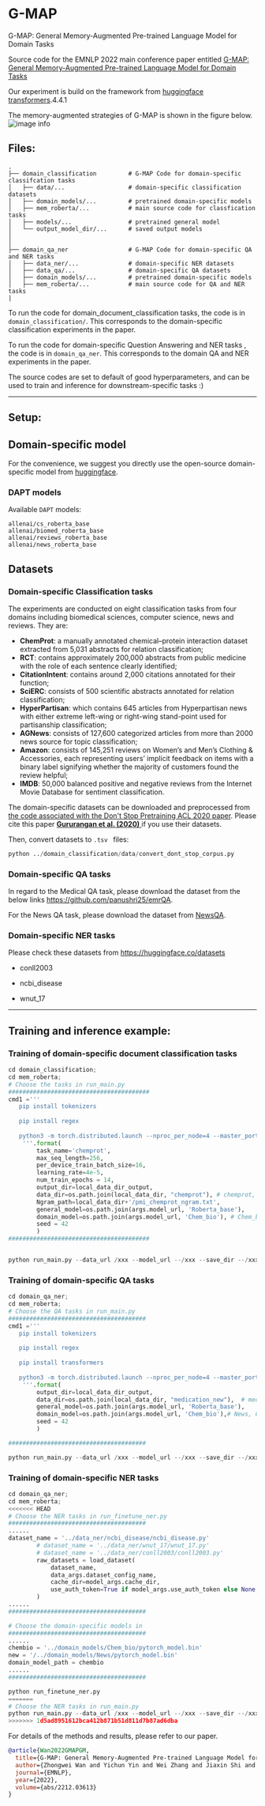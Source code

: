 # G-MAP

G-MAP: General Memory-Augmented Pre-trained Language Model for Domain Tasks



Source code for the EMNLP 2022 main conference paper entitled [G-MAP: General Memory-Augmented Pre-trained Language Model for Domain Tasks](https://arxiv.org/pdf/2212.03613.pdf)

Our experiment is build on the framework from [huggingface transformers](https://github.com/huggingface/transformers).4.4.1

The memory-augmented strategies of G-MAP is shown in the figure below. ![image info](./G-MAP.png)


## Files:
    .
    ├── domain_classification         # G-MAP Code for domain-specific classifcation tasks
    │   ├── data/...                  # domain-specific classification datasets
    │   ├── domain_models/...         # pretrained domain-specific models
    │   ├── mem_roberta/...           # main source code for classfication tasks
    │   ├── models/...                # pretrained general model
    │   └── output_model_dir/...      # saved output models 
    │          
    │
    ├── domain_qa_ner                 # G-MAP Code for domain-specific QA and NER tasks
    │   ├── data_ner/...              # domain-specific NER datasets
    │   ├── data_qa/...               # domain-specific QA datasets
    │   ├── domain_models/...         # pretrained domain-specific models    
    │   ├── mem_roberta/...           # main source code for QA and NER tasks
    |


To run the code for domain_document_classification tasks, the code is in ``domain_classification/``. This corresponds to the domain-specific classification experiments in the paper. 

To run the code for domain-specific Question Answering and NER tasks ,  the code is in ``domain_qa_ner``. This corresponds to the domain QA and NER experiments in the paper. 

The source codes are set to default of good hyperparameters, and can be used to train and inference for downstream-specific tasks :) 

-----------------------------------------------------
## Setup:

## Domain-specific model
For the convenience, we suggest you directly use the open-source domain-specific model from  [huggingface](https://huggingface.co/allenai).

### DAPT models

Available `DAPT` models:

```
allenai/cs_roberta_base
allenai/biomed_roberta_base
allenai/reviews_roberta_base
allenai/news_roberta_base
```

## Datasets

### Domain-specific Classification tasks

The experiments are conducted on eight classification tasks from four domains including biomedical sciences, computer science, news and reviews. They are: 
* **ChemProt**: a manually annotated chemical–protein interaction dataset extracted from 5,031 abstracts for relation classification;
* **RCT**: contains approximately 200,000 abstracts from public medicine with the role of each sentence clearly identified;
* **CitationIntent**: contains around 2,000 citations annotated for their function;
* **SciERC**: consists of 500 scientific abstracts annotated for relation classification; 
* **HyperPartisan**: which contains 645 articles from Hyperpartisan news with either extreme left-wing or right-wing stand-point used for partisanship classification;
* **AGNews**: consists of 127,600 categorized articles from more than 2000 news source for topic classification;
* **Amazon**:  consists of 145,251 reviews on Women’s and Men’s Clothing & Accessories, each representing users’ implicit feedback on items with a binary label signifying whether the majority of customers found the review helpful; 
* **IMDB**:  50,000 balanced positive and negative reviews from the Internet Movie Database for sentiment classification.

The domain-specific datasets can be downloaded and preprocessed from [the code associated with the Don't Stop Pretraining ACL 2020 paper](https://github.com/allenai/dont-stop-pretraining). Please cite this paper [**Gururangan et al. (2020)** ](https://arxiv.org/abs/2004.10964) if you use their datasets.

Then, convert datasets to `.tsv ` files:

```python
python ../domain_classification/data/convert_dont_stop_corpus.py
```



### Domain-specific QA tasks

In regard to the Medical QA task, please download the dataset from the below links https://github.com/panushri25/emrQA.

For the News QA task, please download the dataset from [NewsQA](https://drive.google.com/file/d/1TZCOm6lGKaz4fm_QaCrZladN-7YJkjt2/view?usp=sharing).

### Domain-specific NER tasks

Please check these datasets from https://huggingface.co/datasets

- conll2003

- ncbi_disease

- wnut_17

-----------------------------------------------------
## Training and inference example:

### Training of domain-specific document classification tasks

```python
cd domain_classification;
cd mem_roberta;
# Choose the tasks in run_main.py
########################################
cmd1 ='''
   pip install tokenizers
   
   pip install regex
   
   python3 -m torch.distributed.launch --nproc_per_node=4 --master_port 9588 mem_roberta/run_finetune.py --task_name {task_name} --max_seq_length {max_seq_length} --per_device_train_batch_size {per_device_train_batch_size} --learning_rate {learning_rate} --num_train_epochs {num_train_epochs} --output_dir {output_dir} --data_dir {data_dir} --Ngram_path {Ngram_path} --general_model {general_model} --domain_model {domain_model} --seed {seed}  
    '''.format(
        task_name='chemprot',
        max_seq_length=256,
        per_device_train_batch_size=16,
        learning_rate=4e-5,
        num_train_epochs = 14,
        output_dir=local_data_dir_output,
        data_dir=os.path.join(local_data_dir, "chemprot"), # chemprot, citation_intent, ag, amazon
        Ngram_path=local_data_dir+'/pmi_chemprot_ngram.txt',
        general_model=os.path.join(args.model_url, 'Roberta_base'),
        domain_model=os.path.join(args.model_url, 'Chem_bio'), # Chem_bio, CS, News, Reviews
        seed = 42
        )
########################################


python run_main.py --data_url /xxx --model_url --/xxx --save_dir --/xxx
```

### Training of domain-specific QA tasks

```python
cd domain_qa_ner;
cd mem_roberta;
# Choose the QA tasks in run_main.py
#######################################
cmd1 ='''
   pip install tokenizers
   
   pip install regex
   
   pip install transformers
   
   python3 -m torch.distributed.launch --nproc_per_node=4 --master_port 9585 mem_roberta/run_finetune_qa_medication.py  --output_dir {output_dir} --data_url {data_dir} --general_model {general_model} --domain_model {domain_model} --seed {seed}  
    '''.format(
        output_dir=local_data_dir_output,
        data_dir=os.path.join(local_data_dir, "medication_new"),  # medicationQA, NewsQA
        general_model=os.path.join(args.model_url, 'Roberta_base'),
        domain_model=os.path.join(args.model_url, 'Chem_bio'),# News, Chem_bio
        seed = 42
        )

#######################################

python run_main.py --data_url /xxx --model_url --/xxx --save_dir --/xxx

```

### Training of domain-specific NER tasks

```python
cd domain_qa_ner;
cd mem_roberta;
<<<<<<< HEAD
# Choose the NER tasks in run_finetune_ner.py
#######################################
......
dataset_name = '../data_ner/ncbi_disease/ncbi_disease.py'
        # dataset_name = '../data_ner/wnut_17/wnut_17.py'
        # dataset_name = '../data_ner/conll2003/conll2003.py'
        raw_datasets = load_dataset(
            dataset_name,
            data_args.dataset_config_name,
            cache_dir=model_args.cache_dir,
            use_auth_token=True if model_args.use_auth_token else None,
        )
......
#######################################

# Choose the domain-specific models in 
#######################################
......
chembio = '../domain_models/Chem_bio/pytorch_model.bin'
new = '/../domain_models/News/pytorch_model.bin'
domain_model_path = chembio
......
#######################################

python run_finetune_ner.py
=======
# Choose the NER tasks in run_main.py
python run_main.py --data_url /xxx --model_url --/xxx --save_dir --/xxx
>>>>>>> 1d5ad8951612bca412b871b51d811d7b87ad6dba

```



For details of the methods and results, please refer to our paper. 

```bibtex
@article{Wan2022GMAPGM,
  title={G-MAP: General Memory-Augmented Pre-trained Language Model for Domain Tasks},
  author={Zhongwei Wan and Yichun Yin and Wei Zhang and Jiaxin Shi and Lifeng Shang and Guangyong Chen and Xin Jiang and Qun Liu},
  journal={EMNLP},
  year={2022},
  volume={abs/2212.03613}
}
```
